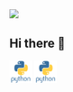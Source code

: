 <img src="https://capsule-render.vercel.app/api?type=waving&color=auto&section=header&height=180&text=test&fontSize=70&fontAlignY=30" />

## Hi there 👋

<p>
<img src="https://raw.githubusercontent.com/devicons/devicon/master/icons/python/python-original-wordmark.svg" width=40/>
<img src="https://raw.githubusercontent.com/devicons/devicon/master/icons/python/python-original-wordmark.svg" width=40/>
</p>

<!--
**tetrapod0/tetrapod0** is a ✨ _special_ ✨ repository because its `README.md` (this file) appears on your GitHub profile.

Here are some ideas to get you started:

- 🔭 I’m currently working on ...
- 🌱 I’m currently learning ...
- 👯 I’m looking to collaborate on ...
- 🤔 I’m looking for help with ...
- 💬 Ask me about ...
- 📫 How to reach me: ...
- 😄 Pronouns: ...
- ⚡ Fun fact: ...
-->
